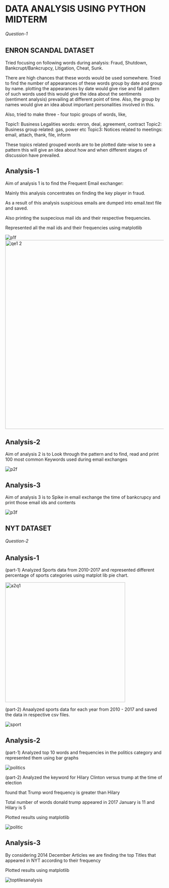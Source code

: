 # DATA ANALYSIS USING PYTHON MIDTERM
###### Question-1
## ENRON SCANDAL DATASET
Tried focusing on following words during analysis:
Fraud,
Shutdown,
Bankcrupt/Bankcrupcy,
Litigation,
Cheat,
Sunk.

There are high chances that these words would be used somewhere. Tried to find the number of appearances of these words group by date and group by name. plotting the appearances by date would give rise and fall pattern of such words used this would give the idea about the sentiments (sentiment analysis) prevailing at different point of time. Also, the group by names would give an idea about important personalities involved in this.

Also, tried to make three - four topic groups of words, like,

Topic1: Business Legalities words: enron, deal, agreement, contract
Topic2: Business group related: gas, power etc
Topic3: Notices related to meetings: email, attach, thank, file, inform

These topics related grouped words are to be plotted date-wise to see a pattern this will give an idea about how and when different stages of discussion have prevailed.
## Analysis-1
Aim of analysis 1 is to find the Frequent Email exchanger: 

Mainly this analysis concentrates on finding the key player in fraud.

As a result of this analysis suspicious emails are dumped into email.text file and saved.

Also printing the suspecious mail ids and their respective frequencies.

Represented all the mail ids and their frequencies using matplotlib

![p1f](https://cloud.githubusercontent.com/assets/25045759/24582830/4c961d90-1706-11e7-8b00-f0298743e557.png)
<img width="600" height="600" alt="qe1 2" src="https://cloud.githubusercontent.com/assets/25045759/24969873/44e49496-1f80-11e7-9721-58237340a3a4.png">

## Analysis-2
Aim of analysis 2 is to Look through the pattern and to find, read and print 100 most common Keywords used during email exchanges

![p2f](https://cloud.githubusercontent.com/assets/25045759/24582832/4c9713ee-1706-11e7-8b0b-e92c77372063.png)

## Analysis-3
Aim of analysis 3 is to Spike in email exchange the time of bankcrupcy and print those email ids and contents

![p3f](https://cloud.githubusercontent.com/assets/25045759/24582831/4c9625ec-1706-11e7-8b9a-bb90b3fe01c7.png)


## NYT DATASET
###### Question-2

## Analysis-1

(part-1)
Analyzed Sports data from 2010-2017 and represented different percentage of sports categories using matplot lib pie chart.

<img width="381" alt="a2q1" src="https://cloud.githubusercontent.com/assets/25045759/25024774/4722728a-206d-11e7-81f2-d7ecf3ec3749.png">

(part-2)
Anaalyzed sports data for each year from 2010 - 2017 and saved the data in respective csv files.

![sport](https://cloud.githubusercontent.com/assets/25045759/25055522/5b00a8e8-2131-11e7-9801-99a5806adc4e.jpg)


## Analysis-2

(part-1)
Analyzed top 10 words and frequencies in the politics category and represented them using bar graphs

![politics](https://cloud.githubusercontent.com/assets/25045759/24582671/6f681872-1702-11e7-954d-f49ddbdaf5a6.png)

(part-2)
Analyzed the keyword for Hilary Clinton versus trump at the time of election 

found that Trump word frequency is greater than Hilary

Total number of words donald trump appeared in 2017 January is 11 and Hilary is 5

Plotted results using matplotlib

![politic](https://cloud.githubusercontent.com/assets/25045759/25052539/59e3ca46-2120-11e7-9b30-89aa7ce54d2e.png)


## Analysis-3
By considering 2014 December Articles we are finding the top Titles that appeared in NYT according to their frequency 

Plotted results using matplotlib

![toptilesanalysis](https://cloud.githubusercontent.com/assets/25045759/24582666/466190f2-1702-11e7-8565-20690162336b.png)
